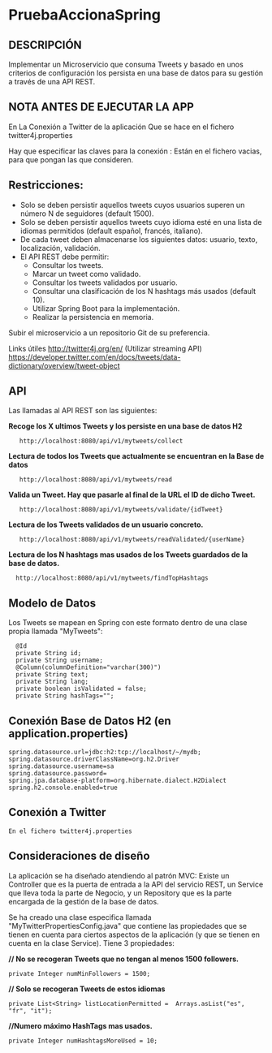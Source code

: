 # PruebaAccionaSpring

## DESCRIPCIÓN

Implementar un Microservicio que consuma Tweets y basado en unos criterios de configuración los persista en una base de datos para su gestión a través de una API REST.

## NOTA ANTES DE EJECUTAR LA APP

En La Conexión a Twitter de la aplicación
 	Que se hace en el fichero twitter4j.properties 
	
Hay que especificar las claves para la conexión : Están en el fichero vacias, para que pongan las que consideren.	

## Restricciones:

   * Solo se deben persistir aquellos tweets cuyos usuarios superen un número N de seguidores (default 1500). 
   * Solo se deben persistir aquellos tweets cuyo idioma esté en una lista de idiomas permitidos (default español, francés, italiano). 
   * De cada tweet deben almacenarse los siguientes datos: usuario, texto, localización, validación. 
   * El API REST debe permitir:
      * Consultar los tweets. 
      * Marcar un tweet como validado. 
      * Consultar los tweets validados por usuario. 
      * Consultar una clasificación de los N hashtags más usados (default 10). 
      * Utilizar Spring Boot para la implementación. 
      * Realizar la persistencia en memoria.
      
Subir el microservicio a un repositorio Git de su preferencia.

Links útiles http://twitter4j.org/en/ (Utilizar streaming API) 
https://developer.twitter.com/en/docs/tweets/data-dictionary/overview/tweet-object

## API

Las llamadas al API REST son las siguientes:

**Recoge los X ultimos Tweets y los persiste en una base de datos H2**

       http://localhost:8080/api/v1/mytweets/collect
   
**Lectura de todos los Tweets que actualmente se encuentran en la Base de datos**

       http://localhost:8080/api/v1/mytweets/read
   
 **Valida un Tweet. Hay que pasarle al final de la URL el ID de dicho Tweet.**
   
       http://localhost:8080/api/v1/mytweets/validate/{idTweet}
       
**Lectura de los Tweets validados de un usuario concreto.**

       http://localhost:8080/api/v1/mytweets/readValidated/{userName}
       
**Lectura de los N hashtags mas usados de los Tweets guardados de la base de datos.**

      http://localhost:8080/api/v1/mytweets/findTopHashtags
      

## Modelo de Datos

Los Tweets se mapean en Spring con este formato dentro de una clase propia llamada "MyTweets":

      @Id
      private String id;
      private String username;
      @Column(columnDefinition="varchar(300)")
      private String text;
      private String lang;
      private boolean isValidated = false;	
      private String hashTags="";
      
## Conexión Base de Datos H2 (en application.properties)

	spring.datasource.url=jdbc:h2:tcp://localhost/~/mydb;
	spring.datasource.driverClassName=org.h2.Driver
	spring.datasource.username=sa
	spring.datasource.password=
	spring.jpa.database-platform=org.hibernate.dialect.H2Dialect
	spring.h2.console.enabled=true
	
## Conexión a Twitter
 	En el fichero twitter4j.properties 
	

## Consideraciones de diseño

La aplicación se ha diseñado atendiendo al patrón MVC: Existe un Controller que es la puerta de entrada a la API del servicio REST, un Service que lleva toda la parte de Negocio, y un Repository que es la parte encargada de la gestión de la base de datos.

Se ha creado una clase especifica llamada "MyTwitterPropertiesConfig.java" que contiene las propiedades que se tienen en cuenta para ciertos aspectos de la aplicación (y que se tienen en cuenta en la clase Service). Tiene 3 propiedades:

  **// No se recogeran Tweets que no tengan al menos 1500 followers.**
 	
	private Integer numMinFollowers = 1500;
  
  **// Solo se recogeran Tweets de estos idiomas**
	
	private List<String> listLocationPermitted =  Arrays.asList("es", "fr", "it");
  
  **//Numero máximo HashTags mas usados.**
	
	private Integer numHashtagsMoreUsed = 10;	
	





	


